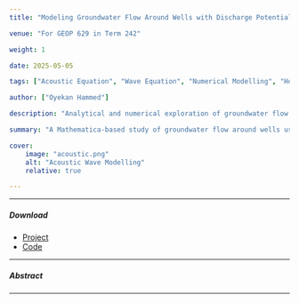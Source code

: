 ```yaml
---
title: "Modeling Groundwater Flow Around Wells with Discharge Potential"

venue: "For GEOP 629 in Term 242"

weight: 1

date: 2025-05-05

tags: ["Acoustic Equation", "Wave Equation", "Numerical Modelling", "Homogenous Model"]

author: ["Oyekan Hammed"]

description: "Analytical and numerical exploration of groundwater flow in confined, unconfined, and combined aquifer systems using discharge potential theory."

summary: "A Mathematica-based study of groundwater flow around wells using analytical discharge potential formulations for steady-state and transient conditions in both isotropic and anisotropic aquifers."

cover:
    image: "acoustic.png"
    alt: "Acoustic Wave Modelling"
    relative: true

---
```


---

##### Download

+ [Project](final_project.pdf)
+ [Code](/projects/project1/final_project.nb)

---

##### Abstract

<!-- This project involves modeling groundwater flow around pumping wells in confined and unconfined aquifers using discharge potential theory. Building on the analytical framework presented by [Korkmaz (2017)](https://www.ewra.net/ew/pdf/EW_2017_57_52.pdf), the study focuses on steady-state flow in confined, unconfined, and combined aquifer systems by leveraging the linearity of Laplace’s equation and the principle of superposition. The analytical solutions are extended to heterogeneous and anisotropic aquifers through coordinate transformations. Additionally, the classical Theis equation [(Theis, C.V. 1935)](https://doi.org/10.1029/TR016i002p00519) is employed to model transient (time-dependent) flow around two pumping wells in an unconfined aquifer system.

The implementation begins with a 1D solution for groundwater flow using discharge potential in both confined and unconfined zones, followed by a 2D radial flow model around a single well. Discharge potential and stream function solutions for a single well are generalized to two-well systems using superposition for both homogeneous isotropic and heterogeneous anisotropic aquifers. The final segment of the code implements transient flow modeling to compute the evolution of hydraulic head and discharge potential over time.

---

##### Figure 1: Flownet around a single well (Discharge potential, Stream function, and Hydraulic head)

![](pic1.png) -->


---

